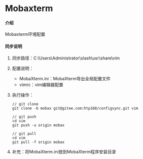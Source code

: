 ﻿# Mobaxterm

#### 介绍
Mobaxterm环境配置

#### 同步说明

1.  同步路径：C:\Users\Administrator\slash\usr\share\vim

2.  配置说明：
    * MobaXterm.ini：MobaXterm导出全局配置文件
    * vimrc：vim编辑器配置

3.  执行操作：
    ```git
    // git clone
    git clone -b mobax git@gitee.com:htp168/configsync.git vim
    
    // git push
    cd vim
    git push -u origin mobax
    
    // git pull
    cd vim
    git pull -f origin mobax
    
    ```

4.  补充：将MobaXterm.ini放到MobaXterm程序安装目录